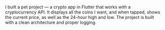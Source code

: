 I built a pet project — a crypto app in Flutter that works with a cryptocurrency API.
It displays all the coins I want, and when tapped, shows the current price, as well as the 24-hour high and low.
The project is built with a clean architecture and proper logging.
